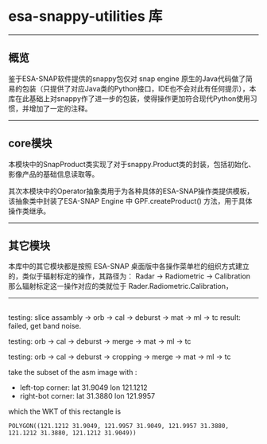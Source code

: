 # esa-snappy-utilities 库

***
## 概览
鉴于ESA-SNAP软件提供的snappy包仅对 snap engine 原生的Java代码做了简易的包装（只提供了对应Java类的Python接口，IDE也不会对此有任何提示），本库在此基础上对snappy作了进一步的包装，使得操作更加符合现代Python使用习惯，并增加了一定的注释。

***
## core模块
本模块中的SnapProduct类实现了对于snappy.Product类的封装，包括初始化、影像产品的基础信息读取等。

其次本模块中的Operator抽象类用于为各种具体的ESA-SNAP操作类提供模板，该抽象类中封装了ESA-SNAP Engine 中 GPF.createProduct() 方法，用于具体操作类继承。

***
## 其它模块
本库中的其它模块都是按照 ESA-SNAP 桌面版中各操作菜单栏的组织方式建立的，类似于辐射标定的操作，其路径为：
Radar -> Radiometric -> Calibration
那么辐射标定这一操作对应的类就位于 Rader.Radiometric.Calibration，


***
## 
testing: slice assambly -> orb -> cal -> deburst -> mat -> ml -> tc
result: failed, get band noise.

testing: orb -> cal -> deburst -> merge -> mat -> ml -> tc

testing: orb -> cal -> deburst -> cropping -> merge -> mat -> ml -> tc


take the subset of the asm image with :
* left-top corner: lat 31.9049 lon 121.1212
* right-bot corner: lat 31.3880 lon 121.9957

which the WKT of this rectangle is 
```
POLYGON((121.1212 31.9049, 121.9957 31.9049, 121.9957 31.3880, 121.1212 31.3880, 121.1212 31.9049))
```